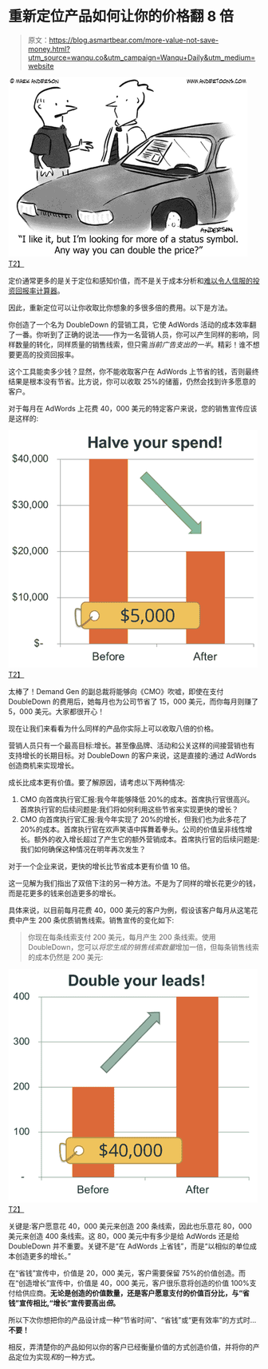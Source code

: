 # 重新定位产品如何让你的价格翻 8 倍

> 原文：<https://blog.asmartbear.com/more-value-not-save-money.html?utm_source=wanqu.co&utm_campaign=Wanqu+Daily&utm_medium=website>

[![](img/e88a4d2db2cce4df6278014a0c8f8a3b.png)T2】](https://www.andertoons.com/car/cartoon/3220/i-like-it-but-im-looking-for-more-of-status-symbol-any-way-you-can-double-price)

定价通常更多的是关于定位和感知价值，而不是关于成本分析和[难以令人信服的投资回报率计算器](https://blog.asmartbear.com/roi-selling.html)。

因此，重新定位可以让你收取比你想象的多很多倍的费用。以下是方法。

你创造了一个名为 DoubleDown 的营销工具，它使 AdWords 活动的成本效率翻了一番。你听到了正确的说法——作为一名营销人员，你可以产生同样的影响，同样数量的转化，同样质量的销售线索，但只需*当前广告支出的一半*。精彩！谁不想要更高的投资回报率。

这个工具能卖多少钱？显然，你不能收取客户在 AdWords 上节省的钱，否则最终结果是根本没有节省。比方说，你可以收取 25%的储蓄，仍然会找到许多愿意的客户。

对于每月在 AdWords 上花费 40，000 美元的特定客户来说，您的销售宣传应该是这样的:

[![Halve Your Spend!](img/88bf57a42be68829c1a0afcd85595d5c.png)T2】](https://blog.asmartbear.com/wp-content/uploads/2018/05/HalveYourSpend.png)

太棒了！Demand Gen 的副总裁将能够向《CMO》吹嘘，即使在支付 DoubleDown 的费用后，她每月也为公司节省了 15，000 美元，而你每月则赚了 5，000 美元。大家都很开心！

现在让我们来看看为什么同样的产品你实际上可以收取八倍的价格。

营销人员只有一个最高目标:增长。甚至像品牌、活动和公关这样的间接营销也有支持增长的长期目标。对 DoubleDown 的客户来说，这是直接的:通过 AdWords 创造商机来实现增长。

成长比成本更有价值。要了解原因，请考虑以下两种情况:

1.  CMO 向首席执行官汇报:我今年能够降低 20%的成本。首席执行官很高兴。首席执行官的后续问题是:我们将如何利用这些节省来实现更快的增长？
2.  CMO 向首席执行官汇报:我今年实现了 20%的增长，但我们也为此多花了 20%的成本。首席执行官在欢声笑语中挥舞着拳头。公司的价值呈非线性增长。额外的收入增长超过了产生它的额外营销成本。首席执行官的后续问题是:我们如何确保这种情况在明年再次发生？

对于一个企业来说，更快的增长比节省成本更有价值 10 倍。

这一见解为我们指出了双倍下注的另一种方法。不是为了同样的增长花更少的钱，而是花更多的钱来创造更多的增长。

具体来说，以目前每月花费 40，000 美元的客户为例，假设该客户每月从这笔花费中产生 200 条优质销售线索。销售宣传的变化如下:

> 你现在每条线索支付 200 美元，每月产生 200 条线索。使用 DoubleDown，您可以*将您生成的销售线索数量*增加一倍，但每条销售线索的成本仍然是 200 美元:

[![Double Your Leads!](img/af295c9982f078a1da0b83d1f751dbf4.png)T2】](https://blog.asmartbear.com/wp-content/uploads/2018/05/DoubleYourLeads.png)

关键是:客户愿意花 40，000 美元来创造 200 条线索，因此也乐意花 80，000 美元来创造 400 条线索。这 80，000 美元中有多少是给 AdWords 还是给 DoubleDown 并不重要。关键不是“在 AdWords 上省钱”，而是“以相似的单位成本创造更多的增长。”

在“省钱”宣传中，价值是 20，000 美元，客户需要保留 75%的价值创造。而在“创造增长”宣传中，价值是 40，000 美元，客户很乐意将创造的价值 100%支付给供应商。**无论是创造的价值数量，还是客户愿意支付的价值百分比，与“省钱”宣传相比,“增长”宣传要高出*倍*。**

所以下次你想把你的产品设计成一种“节省时间”、“省钱”或“更有效率”的方式时…**不要！**

相反，弄清楚你的产品如何以你的客户已经衡量价值的方式创造价值，并将你的产品定位为实现*和*的一种方式。